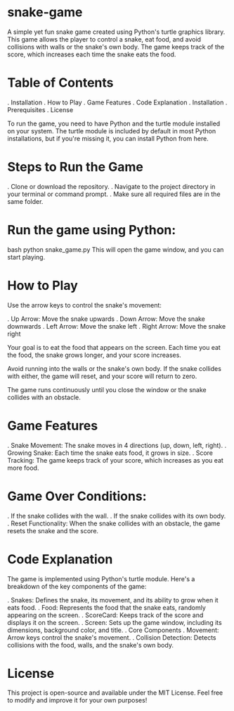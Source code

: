 # snake-game
A simple yet fun snake game created using Python's turtle graphics library. This game allows the player to control a snake, eat food, and avoid collisions with walls or the snake's own body. The game keeps track of the score, which increases each time the snake eats the food.

# Table of Contents
. Installation
. How to Play
. Game Features
. Code Explanation
. Installation
. Prerequisites
. License

To run the game, you need to have Python and the turtle module installed on your system. The turtle module is included by default in most Python installations, but if you're missing it, you can install Python from here.

# Steps to Run the Game
. Clone or download the repository.
. Navigate to the project directory in your terminal or command prompt.
. Make sure all required files are in the same folder.

# Run the game using Python:

bash
python snake_game.py
This will open the game window, and you can start playing.

# How to Play
Use the arrow keys to control the snake's movement:

. Up Arrow: Move the snake upwards
. Down Arrow: Move the snake downwards
. Left Arrow: Move the snake left
. Right Arrow: Move the snake right

Your goal is to eat the food that appears on the screen. Each time you eat the food, the snake grows longer, and your score increases.

Avoid running into the walls or the snake's own body. If the snake collides with either, the game will reset, and your score will return to zero.

The game runs continuously until you close the window or the snake collides with an obstacle.

# Game Features
. Snake Movement: The snake moves in 4 directions (up, down, left, right).
. Growing Snake: Each time the snake eats food, it grows in size.
. Score Tracking: The game keeps track of your score, which increases as you eat more food.

# Game Over Conditions:
. If the snake collides with the wall.
. If the snake collides with its own body.
. Reset Functionality: When the snake collides with an obstacle, the game resets the snake and the score.

# Code Explanation
The game is implemented using Python's turtle module. Here's a breakdown of the key components of the game:

. Snakes: Defines the snake, its movement, and its ability to grow when it eats food.
. Food: Represents the food that the snake eats, randomly appearing on the screen.
. ScoreCard: Keeps track of the score and displays it on the screen.
. Screen: Sets up the game window, including its dimensions, background color, and title.
. Core Components
. Movement: Arrow keys control the snake's movement.
. Collision Detection: Detects collisions with the food, walls, and the snake's own body.

# License
This project is open-source and available under the MIT License. Feel free to modify and improve it for your own purposes!
